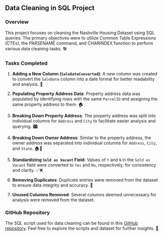 ## Data Cleaning in SQL Project

### Overview
This project focuses on cleaning the Nashville Housing Dataset using SQL queries. The primary objectives were to utilize Common Table Expressions (CTEs), the PARSENAME command, and CHARINDEX function to perform various data cleaning tasks. 🛠️

### Tasks Completed
1. **Adding a New Column (`SaleDateConverted`)**: A new column was created to convert the `SaleDate` column into a date format for better readability and analysis. 📅

2. **Populating Property Address Data**: Property address data was populated by identifying rows with the same `ParcelID` and assigning the same property address to them. 🏠

3. **Breaking Down Property Address**: The property address was split into individual columns for `Address` and `City` to facilitate easier analysis and querying. 🏙️

4. **Breaking Down Owner Address**: Similar to the property address, the owner address was separated into individual columns for `Address`, `City`, and `State`. 🏠🌆

5. **Standardizing `Sold as Vacant` Field**: Values of `Y` and `N` in the `Sold as Vacant` field were converted to `Yes` and `No`, respectively, for consistency and clarity. ✅❌

6. **Removing Duplicates**: Duplicate entries were removed from the dataset to ensure data integrity and accuracy. 🚫

7. **Unused Columns Removed**: Several columns deemed unnecessary for analysis were removed from the dataset. 

### GitHub Repository
The SQL script used for data cleaning can be found in this [GitHub repository](SQLQuery_CleaningProject.sql). Feel free to explore the scripts and dataset for further insights. 🔗
